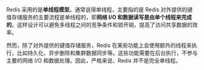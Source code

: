Redis 采用的是**单线程模型**。通常说得单线程，主要指的是 Redis 对外提供的键值存储服务的主要流程是单线程的，即**网络 I/O 和数据读写是由单个线程来完成的**。这样设计可以避免多线程之间的竞争条件和锁开销，提高了访问共享数据的效率。

然而，除了对外提供的键值存储服务，Redis 在某些功能上会使用额外的线程来执行，比如持久化、异步删除和集群数据同步等。这些功能需要在后台执行，不参与主要的网络 I/O 和数据处理。因此，严格来说，Redis 并不是完全单线程。

